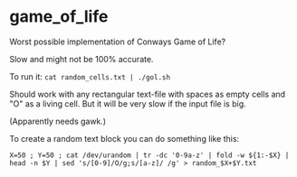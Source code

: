 # game_of_life
Worst possible implementation of Conways Game of Life?

Slow and might not be 100% accurate.

To run it: `cat random_cells.txt | ./gol.sh`

Should work with any rectangular text-file with spaces as empty cells and "O" as a living cell.
But it will be very slow if the input file is big.

(Apparently needs gawk.)

To create a random text block you can do something like this:

`X=50 ; Y=50 ; cat /dev/urandom | tr -dc '0-9a-z' | fold -w ${1:-$X} | head -n $Y | sed 's/[0-9]/O/g;s/[a-z]/ /g' > random_$X+$Y.txt`

